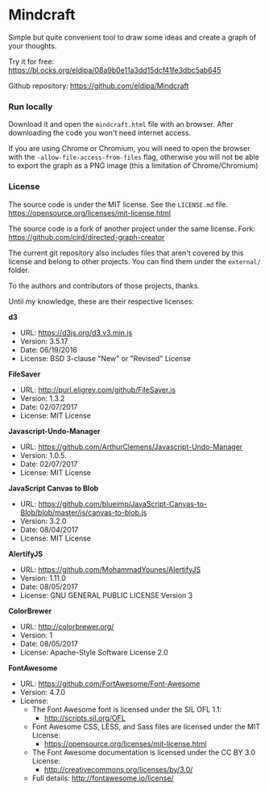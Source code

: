 Mindcraft
=========

Simple but quite convenient tool to draw some ideas and create a graph of your thoughts.

Try it for free: https://bl.ocks.org/eldipa/08a9b0e11a3dd15dcf41fe3dbc5ab645

Github repository: https://github.com/eldipa/Mindcraft

### Run locally

Download it and open the `mindcraft.html` file with an browser. After downloading the code you won't need internet access.

If you are using Chrome or Chromium, you will need to open the browser with the `-allow-file-access-from-files` flag, otherwise you will not be able to export the graph as a PNG image (this a limitation of Chrome/Chromium)

### License

The source code is under the MIT license. See the `LICENSE.md` file. https://opensource.org/licenses/mit-license.html

The source code is a fork of another project under the same license. 
Fork: https://github.com/cjrd/directed-graph-creator

The current git repository also includes files that aren't covered by this license and belong to other projects.
You can find them under the `external/` folder.

To the authors and contributors of those projects, thanks.

Until my knowledge, these are their respective licenses:


**d3**
 - URL: https://d3js.org/d3.v3.min.js
 - Version: 3.5.17
 - Date: 06/19/2016
 - License: BSD 3-clause "New" or "Revised" License

**FileSaver**
 - URL: http://purl.eligrey.com/github/FileSaver.js
 - Version: 1.3.2
 - Date: 02/07/2017
 - License: MIT License

**Javascript-Undo-Manager**
 - URL: https://github.com/ArthurClemens/Javascript-Undo-Manager
 - Version: 1.0.5.
 - Date: 02/07/2017
 - License: MIT License

**JavaScript Canvas to Blob**
 - URL: https://github.com/blueimp/JavaScript-Canvas-to-Blob/blob/master/js/canvas-to-blob.js
 - Version: 3.2.0
 - Date: 08/04/2017
 - License: MIT License

**AlertifyJS**
 - URL: https://github.com/MohammadYounes/AlertifyJS
 - Version: 1.11.0
 - Date: 08/05/2017
 - License: GNU GENERAL PUBLIC LICENSE Version 3

**ColorBrewer**
 - URL: http://colorbrewer.org/
 - Version: 1
 - Date: 08/05/2017
 - License: Apache-Style Software License 2.0

**FontAwesome**
 - URL: https://github.com/FortAwesome/Font-Awesome
 - Version: 4.7.0
 - License: 
    - The Font Awesome font is licensed under the SIL OFL 1.1:
        - http://scripts.sil.org/OFL
    - Font Awesome CSS, LESS, and Sass files are licensed under the MIT License:
        - https://opensource.org/licenses/mit-license.html
    - The Font Awesome documentation is licensed under the CC BY 3.0 License:
        - http://creativecommons.org/licenses/by/3.0/
    - Full details: http://fontawesome.io/license/

